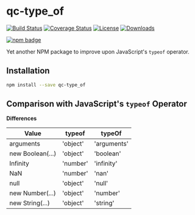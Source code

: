 # qc-type_of

[![Build Status][travis-svg]][travis-url]
[![Coverage Status][coverage-image]][coverage-url]
[![License][license-image]][license-url]
[![Downloads][downloads-image]][downloads-url]

[![npm badge][npm-badge-png]][package-url]

Yet another NPM package to improve upon JavaScript's `typeof` operator.


## Installation

```sh
npm install --save qc-type_of
```


## Comparison with JavaScript's `typeof` Operator

**Differences**

| Value      | typeof      | typeOf      |
| ---------- | ----------- | ----------- |
| arguments  | 'object'    | 'arguments' |
| new Boolean(...) | 'object' | 'boolean' |
| Infinity   | 'number'    | 'infinity'  |
| NaN        | 'number'    | 'nan'       |
| null       | 'object'    | 'null'      |
| new Number(...) | 'object' | 'number'  |
| new String(...) | 'object' | 'string'  |


[coverage-image]: https://coveralls.io/repos/github/hypersoftllc/qc-type_of/badge.svg?branch=master
[coverage-url]: https://coveralls.io/github/hypersoftllc/qc-type_of?branch=master
[downloads-image]: http://img.shields.io/npm/dm/qc-type_of.svg
[downloads-url]: http://npm-stat.com/charts.html?package=qc-type_of
[license-image]: http://img.shields.io/npm/l/qc-type_of.svg
[license-url]: LICENSE
[npm-badge-png]: https://nodei.co/npm/qc-type_of.png?downloads=true&stars=true
[package-url]: https://npmjs.org/package/qc-type_of
[travis-svg]: https://travis-ci.org/hypersoftllc/qc-type_of.svg?branch=master
[travis-url]: https://travis-ci.org/hypersoftllc/qc-type_of
